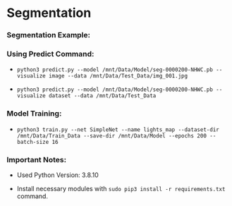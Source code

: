 # Segmentation

### Segmentation Example:

### Using Predict Command:
- `python3 predict.py --model /mnt/Data/Model/seg-0000200-NHWC.pb --visualize image --data /mnt/Data/Test_Data/img_001.jpg`

- `python3 predict.py --model /mnt/Data/Model/seg-0000200-NHWC.pb --visualize dataset --data /mnt/Data/Test_Data`

### Model Training:
- `python3 train.py --net SimpleNet --name lights_map --dataset-dir /mnt/Data/Train_Data --save-dir /mnt/Data/Model --epochs 200 --batch-size 16`

### Important Notes:
- Used Python Version: 3.8.10

- Install necessary modules with `sudo pip3 install -r requirements.txt` command.
